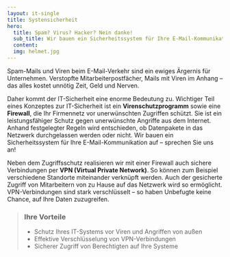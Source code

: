 ```yaml
---
layout: it-single
title: Systensicherheit
hero:
  title: Spam? Virus? Hacker? Nein danke!
  sub_title: Wir bauen ein Sicherheitssystem für Ihre E-Mail-Kommunikation auf – sprechen Sie uns an!
  content:
  img: helmet.jpg
---
```


Spam-Mails und Viren beim E-Mail-Verkehr sind ein ewiges Ärgernis für Unternehmen. Verstopfte Mitarbeiterpostfächer, Mails mit Viren im Anhang – das alles kostet unnötig Zeit, Geld und Nerven.

Daher kommt der IT-Sicherheit eine enorme Bedeutung zu. Wichtiger Teil eines Konzeptes zur IT-Sicherheit ist ein **Virenschutzprogramm** sowie eine **Firewall**, die Ihr Firmennetz vor unerwünschten Zugriffen schützt. Sie ist ein leistungsfähiger Schutz gegen unerwünschte Angriffe aus dem Internet. Anhand festgelegter Regeln wird entschieden, ob Datenpakete in das Netzwerk durchgelassen werden oder nicht. Wir bauen ein Sicherheitssystem für Ihre E-Mail-Kommunikation auf – sprechen Sie uns an!

Neben dem Zugriffsschutz realisieren wir mit einer Firewall auch sichere Verbindungen per **VPN (Virtual Private Network)**. So können zum Beispiel verschiedene Standorte miteinander verknüpft werden. Auch der gesicherte Zugriff von Mitarbeitern von zu Hause auf das Netzwerk wird so ermöglicht. VPN-Verbindungen sind stark verschlüsselt – so haben Unbefugte keine Chance, auf Ihre Daten zuzugreifen.

> ### Ihre Vorteile
>
> - Schutz Ihres IT-Systems vor Viren und Angriffen von außen
> - Effektive Verschlüsselung von VPN-Verbindungen
> - Sicherer Zugriff von Berechtigten auf Ihre Systeme
